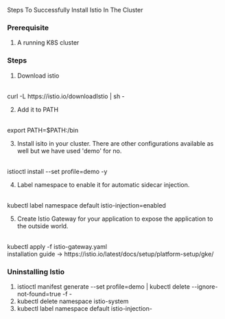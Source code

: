 Steps To Successfully Install Istio In The Cluster

### Prerequisite
1. A running K8S cluster

### Steps

1. Download istio
<br />
curl -L https://istio.io/downloadIstio | sh -

2. Add it to PATH
<br />
export PATH=$PATH:<istio_directory>/bin

3. Install isito in your cluster. There are other configurations available as well but we have used 'demo' for no.
<br />
istioctl install --set profile=demo -y

4. Label namespace to enable it for automatic sidecar injection.
<br />
kubectl label namespace default istio-injection=enabled

5. Create Istio Gateway for your application to expose the application to the outside world.
<br /> 
kubectl apply -f istio-gateway.yaml

<br />
installation guide -> https://istio.io/latest/docs/setup/platform-setup/gke/

### Uninstalling Istio
1. istioctl manifest generate --set profile=demo | kubectl delete --ignore-not-found=true -f -
2. kubectl delete namespace istio-system
3. kubectl label namespace default istio-injection-

